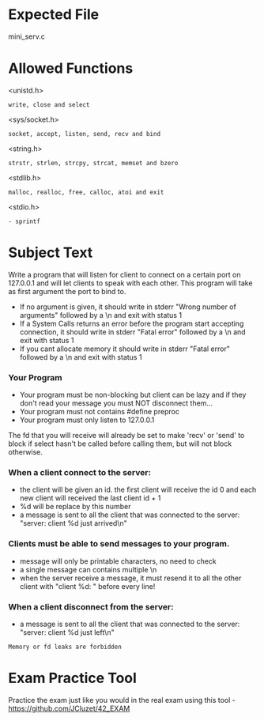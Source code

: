 # Expected File

mini_serv.c

# Allowed Functions

<unistd.h>
```
write, close and select
```

<sys/socket.h>
```
socket, accept, listen, send, recv and bind
```

<string.h>
```
strstr, strlen, strcpy, strcat, memset and bzero
```

<stdlib.h>
```
malloc, realloc, free, calloc, atoi and exit
```

<stdio.h>
```
- sprintf
```


# Subject Text

Write a program that will listen for client to connect on a certain port on 127.0.0.1 and will let clients to speak with each other. This program will take as first argument the port to bind to.

  - If no argument is given, it should write in stderr "Wrong number of arguments" followed by a \n and exit with status 1
  - If a System Calls returns an error before the program start accepting connection, it should write in stderr "Fatal error" followed by a \n and exit with status 1
  - If you cant allocate memory it should write in stderr "Fatal error" followed by a \n and exit with status 1

### Your Program

- Your program must be non-blocking but client can be lazy and if they don't read your message you must NOT disconnect them...
- Your program must not contains #define preproc
- Your program must only listen to 127.0.0.1

The fd that you will receive will already be set to make 'recv' or 'send' to block if select hasn't be called before calling them, but will not block otherwise. 

### When a client connect to the server:

- the client will be given an id. the first client will receive the id 0 and each new client will received the last client id + 1
- %d will be replace by this number
- a message is sent to all the client that was connected to the server: "server: client %d just arrived\n"

### Clients must be able to send messages to your program.

- message will only be printable characters, no need to check
- a single message can contains multiple \n
- when the server receive a message, it must resend it to all the other client with "client %d: " before every line!

### When a client disconnect from the server:

- a message is sent to all the client that was connected to the server: "server: client %d just left\n"

```
Memory or fd leaks are forbidden
```

# Exam Practice Tool
Practice the exam just like you would in the real exam using this tool - https://github.com/JCluzet/42_EXAM
